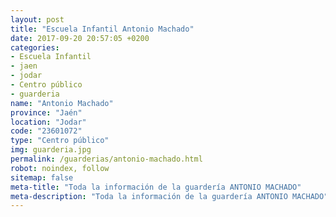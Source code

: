 ```yaml
---
layout: post
title: "Escuela Infantil Antonio Machado"
date: 2017-09-20 20:57:05 +0200
categories:
- Escuela Infantil
- jaen
- jodar
- Centro público
- guarderia
name: "Antonio Machado"
province: "Jaén"
location: "Jodar"
code: "23601072"
type: "Centro público"
img: guarderia.jpg
permalink: /guarderias/antonio-machado.html
robot: noindex, follow
sitemap: false
meta-title: "Toda la información de la guardería ANTONIO MACHADO"
meta-description: "Toda la información de la guardería ANTONIO MACHADO"
---
```

